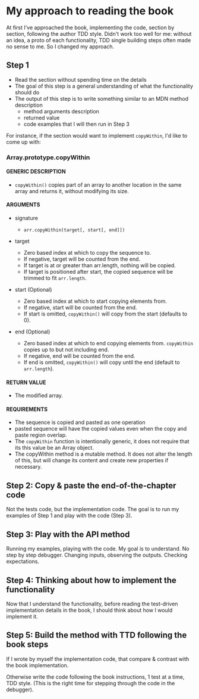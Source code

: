 # My approach to reading the book

At first I've approached the book, implementing the code, section by section, following the author TDD style. Didn't work too well for me: without an idea, a proto of each functionality, TDD single building steps often made no sense to me. So I changed my approach.

## Step 1

- Read the section without spending time on the details
- The goal of this step is a general understanding of what the functionality should do
- The output of this step is to write something similar to an MDN method description
  - method arguments description
  - returned value
  - code examples that I will then run in Step 3

For instance, if the section would want to implement `copyWithin`, I'd like to come up with:

### Array.prototype.copyWithin

#### GENERIC DESCRIPTION

- `copyWithin()` copies part of an array to another location in the same array and returns it, without modifying its size.

#### ARGUMENTS

- signature
  - `arr.copyWithin(target[, start[, end]])`

- target
  - Zero based index at which to copy the sequence to.
  - If negative, target will be counted from the end.
  - If target is at or greater than arr.length, nothing will be copied.
  - If target is positioned after start, the copied sequence will be trimmed to fit `arr.length`.

- start (Optional)
  - Zero based index at which to start copying elements from.
  - If negative, start will be counted from the end.
  - If start is omitted, `copyWithin()` will copy from the start (defaults to 0).

- end (Optional)
  - Zero based index at which to end copying elements from. `copyWithin` copies up to but not including end.
  - If negative, end will be counted from the end.
  - If end is omitted, `copyWithin()` will copy until the end (default to `arr.length`).

#### RETURN VALUE

- The modified array.

#### REQUIREMENTS

- The sequence is copied and pasted as one operation
- pasted sequence will have the copied values even when the copy and paste region overlap.
- The `copyWithin` function is intentionally generic, it does not require that its this value be an Array object.
- The copyWithin method is a mutable method. It does not alter the length of this, but will change its content and create new properties if necessary.

## Step 2: Copy & paste the end-of-the-chapter code

Not the tests code, but the implementation code. The goal is to run my examples of Step 1 and play with the code (Step 3).

## Step 3: Play with the API method

Running my examples, playing with the code. My goal is to understand. No step by step debugger. Changing inputs, observing the outputs. Checking expectations.

## Step 4: Thinking about how to implement the functionality

Now that I understand the functionality, before reading the test-driven implementation details in the book, I should think about how I would implement it.

## Step 5: Build the method with TTD following the book steps

If I wrote by myself the implementation code, that compare & contrast with the book implementation.

Otherwise write the code following the book instructions, 1 test at a time, TDD style. (This is the right time for stepping through the code in the debugger).
